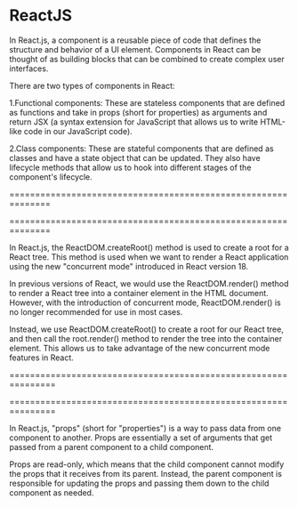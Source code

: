 # ReactJS
In React.js, a component is a reusable piece of code that defines the structure and behavior of a UI element. Components in React can be thought of as building blocks that can be combined to create complex user interfaces.

There are two types of components in React:

1.Functional components: These are stateless components that are defined as functions and take in props (short for properties) as arguments and return JSX (a syntax extension for JavaScript that allows us to write HTML-like code in our JavaScript code).

2.Class components: These are stateful components that are defined as classes and have a state object that can be updated. They also have lifecycle methods that allow us to hook into different stages of the component's lifecycle.

==============================================================

==============================================================

In React.js, the ReactDOM.createRoot() method is used to create a root for a React tree. This method is used when we want to render a React application using the new "concurrent mode" introduced in React version 18.

In previous versions of React, we would use the ReactDOM.render() method to render a React tree into a container element in the HTML document. However, with the introduction of concurrent mode, ReactDOM.render() is no longer recommended for use in most cases.

Instead, we use ReactDOM.createRoot() to create a root for our React tree, and then call the root.render() method to render the tree into the container element. This allows us to take advantage of the new concurrent mode features in React.

===============================================================

===============================================================

In React.js, "props" (short for "properties") is a way to pass data from one component to another. Props are essentially a set of arguments that get passed from a parent component to a child component.

Props are read-only, which means that the child component cannot modify the props that it receives from its parent. Instead, the parent component is responsible for updating the props and passing them down to the child component as needed.
